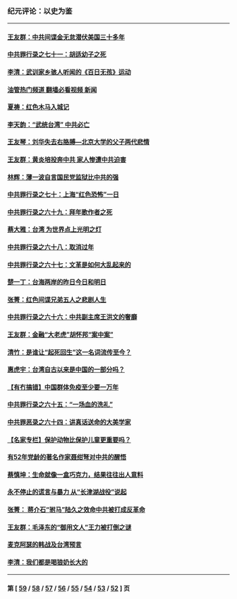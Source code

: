 ### 纪元评论：以史为鉴
---
#### [王友群：中共间谍金无怠潜伏美国三十多年](../../pages/nsc1028/n13574800.md?02160330) 
#### [中共罪行录之七十一：胡适幼子之死](../../pages/nsc1028/n13575380.md?02160330) 
#### [李清：武训家乡骇人听闻的《百日无孩》运动](../../pages/nsc1028/n13570011.md?02160330) 
#### [油管热门频道 翻墙必看视频 新闻](ok?02160330)
#### [夏祷：红色木马入城记](../../pages/nsc1028/n13566468.md?02160330) 
#### [李天韵：“武统台湾” 中共必亡](../../pages/nsc1028/n13531538.md?02160330) 
#### [王友琴：刘华失去右胳膊—北京大学的父子两代悲情](../../pages/nsc1028/n13559130.md?02160330) 
#### [王友群：黄炎培投奔中共 家人惨遭中共迫害](../../pages/nsc1028/n13556189.md?02160330) 
#### [林辉：薄一波自言国民党监狱比中共的强](../../pages/nsc1028/n13555827.md?02160330) 
#### [中共罪行录之七十：上海“红色恐怖”一日](../../pages/nsc1028/n13554515.md?02160330) 
#### [中共罪行录之六十九：拜年歌作者之死](../../pages/nsc1028/n13548579.md?02160330) 
#### [蔡大雅：台湾 为世界点上光明之灯](../../pages/nsc1028/n13531530.md?02160330) 
#### [中共罪行录之六十八：取消过年](../../pages/nsc1028/n13546448.md?02160330) 
#### [中共罪行录之六十七：文革是如何大乱起来的](../../pages/nsc1028/n13544416.md?02160330) 
#### [楚一丁：台海两岸的昨日今日和明日](../../pages/nsc1028/n13531468.md?02160330) 
#### [张菁：红色间谍兄弟五人之悲剧人生](../../pages/nsc1028/n13534128.md?02160330) 
#### [中共罪行录之六十六：中共副主席王洪文的奢靡](../../pages/nsc1028/n13527941.md?02160330) 
#### [王友群：金融“大老虎”胡怀邦“案中案”](../../pages/nsc1028/n13523077.md?02160330) 
#### [清竹：是谁让“起死回生”这一名词流传至今？](../../pages/nsc1028/n13523254.md?02160330) 
#### [惠虎宇：台湾自古以来是中国的一部分吗？](../../pages/nsc1028/n13523034.md?02160330) 
#### [【有冇搞错】中国群体免疫至少要一万年](../../pages/nsc1028/n13516675.md?02160330) 
#### [中共罪行录之六十五：“一场血的洗礼”](../../pages/nsc1028/n13517785.md?02160330) 
#### [中共罪恶录之六十四：讲真话送命的大美学家](../../pages/nsc1028/n13512932.md?02160330) 
#### [【名家专栏】保护动物比保护儿童更重要吗？](../../pages/nsc1028/n13506846.md?02160330) 
#### [有52年党龄的著名作家聂绀弩对中共的醒悟](../../pages/nsc1028/n13508154.md?02160330) 
#### [蔡慎坤：生命就像一盒巧克力，结果往往出人意料](../../pages/nsc1028/n13497991.md?02160330) 
#### [永不停止的谎言与暴力 从“长津湖战役”说起](../../pages/nsc1028/n13494094.md?02160330) 
#### [张菁： 蒋介石“驸马”陆久之效命中共被打成反革命](../../pages/nsc1028/n13495439.md?02160330) 
#### [王友群：毛泽东的“御用文人”王力被打倒之谜](../../pages/nsc1028/n13493098.md?02160330) 
#### [麦克阿瑟的韩战及台湾预言](../../pages/nsc1028/n13479197.md?02160330) 
#### [李清：我们都是喝狼奶长大的](../../pages/nsc1028/n13471478.md?02160330) 

---
#### 第 [ [59](./59.md?02160330) / [58](./58.md?02160330) / [57](./57.md?02160330) / [56](./56.md?02160330) / [55](./55.md?02160330) / [54](./54.md?02160330) / [53](./53.md?02160330) / [52](./52.md?02160330) ] 页
